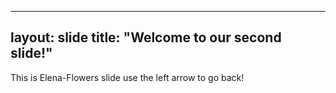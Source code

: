 ----
layout: slide
title: "Welcome to our second slide!"
----
This is Elena-Flowers slide
use the left arrow to go back!

